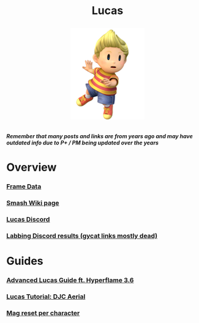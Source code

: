 <div id="toc">
  <ul align="center" style="list-style: none">
      <summary> <h1>
        Lucas
        <p><img src="/Images/Characters/Lucas.png" alt="Lucas.png"></p>
  </ul>
</div>

<h4> <i>Remember that many posts and links are from years ago and may have outdated info due to P+ / PM being updated over the years</i>

<h1> Overview
<h3> <a href="https://rukaidata.com/P+/Lucas/">Frame Data</a>
<h3> <a href="https://www.ssbwiki.com/Lucas_(PM)">Smash Wiki page</a>
<h3> <a href="https://discord.com/invite/2acsgyszWm">Lucas Discord</a>
<h3> <a href="https://www.reddit.com/r/SSBPM/comments/jopba7/labbing_discord_results_lucas/">Labbing Discord results (gycat links mostly dead)</a>

<h1> Guides
<h3> <a href="https://www.youtube.com/watch?v=Z8xqoVdcsvc">Advanced Lucas Guide ft. Hyperflame 3.6</a>
<h3> <a href="https://www.youtube.com/watch?v=0Z3EJYfHTro">Lucas Tutorial: DJC Aerial</a>
<h3> <a href="/Characters/Lucas/Mag Reset.txt">Mag reset per character</a>